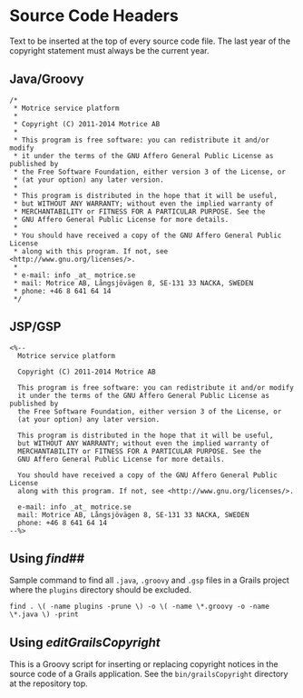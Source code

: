 # Source Code Headers #

Text to be inserted at the top of every source code file. The last year of the copyright statement must always be the current year.

## Java/Groovy ##

```
/*
 * Motrice service platform
 *
 * Copyright (C) 2011-2014 Motrice AB
 *
 * This program is free software: you can redistribute it and/or modify
 * it under the terms of the GNU Affero General Public License as published by
 * the Free Software Foundation, either version 3 of the License, or
 * (at your option) any later version.
 *
 * This program is distributed in the hope that it will be useful,
 * but WITHOUT ANY WARRANTY; without even the implied warranty of
 * MERCHANTABILITY or FITNESS FOR A PARTICULAR PURPOSE. See the
 * GNU Affero General Public License for more details.
 *
 * You should have received a copy of the GNU Affero General Public License
 * along with this program. If not, see <http://www.gnu.org/licenses/>.
 *
 * e-mail: info _at_ motrice.se
 * mail: Motrice AB, Långsjövägen 8, SE-131 33 NACKA, SWEDEN
 * phone: +46 8 641 64 14
 */
```

## JSP/GSP ##

```
<%--
  Motrice service platform

  Copyright (C) 2011-2014 Motrice AB

  This program is free software: you can redistribute it and/or modify
  it under the terms of the GNU Affero General Public License as published by
  the Free Software Foundation, either version 3 of the License, or
  (at your option) any later version.

  This program is distributed in the hope that it will be useful,
  but WITHOUT ANY WARRANTY; without even the implied warranty of
  MERCHANTABILITY or FITNESS FOR A PARTICULAR PURPOSE. See the
  GNU Affero General Public License for more details.

  You should have received a copy of the GNU Affero General Public License
  along with this program. If not, see <http://www.gnu.org/licenses/>.

  e-mail: info _at_ motrice.se
  mail: Motrice AB, Långsjövägen 8, SE-131 33 NACKA, SWEDEN
  phone: +46 8 641 64 14
--%>
```

## Using *find*##

Sample command to find all `.java`, `.groovy` and `.gsp` files in a Grails project where the `plugins` directory should be excluded.

```
find . \( -name plugins -prune \) -o \( -name \*.groovy -o -name \*.java \) -print
```

## Using *editGrailsCopyright* ##

This is a Groovy script for inserting or replacing copyright notices in the source code of a Grails application. See the `bin/grailsCopyright` directory at the repository top.



